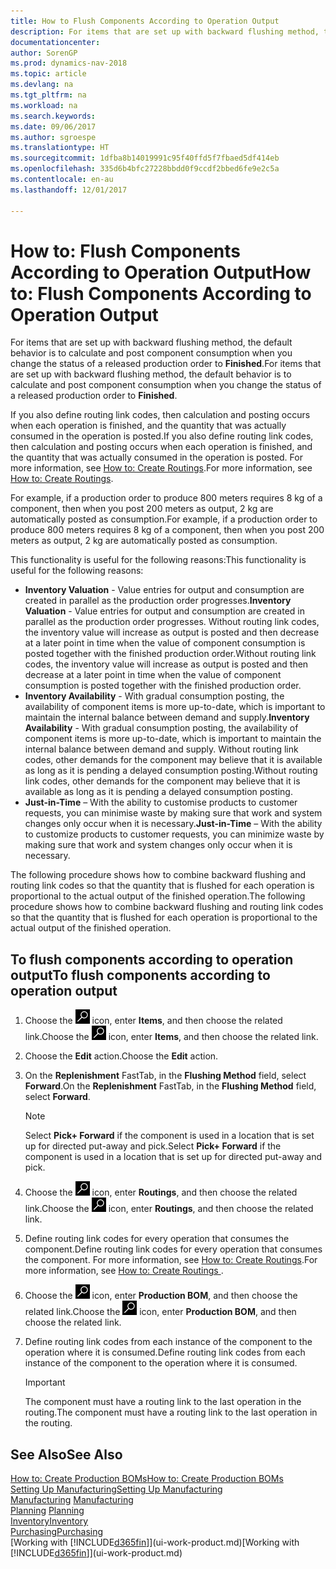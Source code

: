 ```yaml
---
title: How to Flush Components According to Operation Output
description: For items that are set up with backward flushing method, the default behaviour is to calculate and post component consumption when you change the status of a released production order to **Finished**. For more information, see Flushing Method.
documentationcenter: 
author: SorenGP
ms.prod: dynamics-nav-2018
ms.topic: article
ms.devlang: na
ms.tgt_pltfrm: na
ms.workload: na
ms.search.keywords: 
ms.date: 09/06/2017
ms.author: sgroespe
ms.translationtype: HT
ms.sourcegitcommit: 1dfba8b14019991c95f40ffd5f7fbaed5df414eb
ms.openlocfilehash: 335d6b4bfc27228bbdd0f9ccdf2bbed6fe9e2c5a
ms.contentlocale: en-au
ms.lasthandoff: 12/01/2017

---
```

# <a name="how-to-flush-components-according-to-operation-output"></a><span data-ttu-id="716e0-104">How to: Flush Components According to Operation Output</span><span class="sxs-lookup"><span data-stu-id="716e0-104">How to: Flush Components According to Operation Output</span></span>
<span data-ttu-id="716e0-105">For items that are set up with backward flushing method, the default behavior is to calculate and post component consumption when you change the status of a released production order to **Finished**.</span><span class="sxs-lookup"><span data-stu-id="716e0-105">For items that are set up with backward flushing method, the default behavior is to calculate and post component consumption when you change the status of a released production order to **Finished**.</span></span>  

<span data-ttu-id="716e0-106">If you also define routing link codes, then calculation and posting occurs when each operation is finished, and the quantity that was actually consumed in the operation is posted.</span><span class="sxs-lookup"><span data-stu-id="716e0-106">If you also define routing link codes, then calculation and posting occurs when each operation is finished, and the quantity that was actually consumed in the operation is posted.</span></span> <span data-ttu-id="716e0-107">For more information, see [How to: Create Routings](production-how-to-create-routings.md).</span><span class="sxs-lookup"><span data-stu-id="716e0-107">For more information, see [How to: Create Routings](production-how-to-create-routings.md).</span></span>  

<span data-ttu-id="716e0-108">For example, if a production order to produce 800 meters requires 8 kg of a component, then when you post 200 meters as output, 2 kg are automatically posted as consumption.</span><span class="sxs-lookup"><span data-stu-id="716e0-108">For example, if a production order to produce 800 meters requires 8 kg of a component, then when you post 200 meters as output, 2 kg are automatically posted as consumption.</span></span>  

<span data-ttu-id="716e0-109">This functionality is useful for the following reasons:</span><span class="sxs-lookup"><span data-stu-id="716e0-109">This functionality is useful for the following reasons:</span></span>  

-   <span data-ttu-id="716e0-110">**Inventory Valuation** - Value entries for output and consumption are created in parallel as the production order progresses.</span><span class="sxs-lookup"><span data-stu-id="716e0-110">**Inventory Valuation** - Value entries for output and consumption are created in parallel as the production order progresses.</span></span> <span data-ttu-id="716e0-111">Without routing link codes, the inventory value will increase as output is posted and then decrease at a later point in time when the value of component consumption is posted together with the finished production order.</span><span class="sxs-lookup"><span data-stu-id="716e0-111">Without routing link codes, the inventory value will increase as output is posted and then decrease at a later point in time when the value of component consumption is posted together with the finished production order.</span></span>  
-   <span data-ttu-id="716e0-112">**Inventory Availability** - With gradual consumption posting, the availability of component items is more up-to-date, which is important to maintain the internal balance between demand and supply.</span><span class="sxs-lookup"><span data-stu-id="716e0-112">**Inventory Availability** - With gradual consumption posting, the availability of component items is more up-to-date, which is important to maintain the internal balance between demand and supply.</span></span> <span data-ttu-id="716e0-113">Without routing link codes, other demands for the component may believe that it is available as long as it is pending a delayed consumption posting.</span><span class="sxs-lookup"><span data-stu-id="716e0-113">Without routing link codes, other demands for the component may believe that it is available as long as it is pending a delayed consumption posting.</span></span>  
-   <span data-ttu-id="716e0-114">**Just-in-Time** – With the ability to customise products to customer requests, you can minimise waste by making sure that work and system changes only occur when it is necessary.</span><span class="sxs-lookup"><span data-stu-id="716e0-114">**Just-in-Time** – With the ability to customize products to customer requests, you can minimize waste by making sure that work and system changes only occur when it is necessary.</span></span>  

<span data-ttu-id="716e0-115">The following procedure shows how to combine backward flushing and routing link codes so that the quantity that is flushed for each operation is proportional to the actual output of the finished operation.</span><span class="sxs-lookup"><span data-stu-id="716e0-115">The following procedure shows how to combine backward flushing and routing link codes so that the quantity that is flushed for each operation is proportional to the actual output of the finished operation.</span></span>  

## <a name="to-flush-components-according-to-operation-output"></a><span data-ttu-id="716e0-116">To flush components according to operation output</span><span class="sxs-lookup"><span data-stu-id="716e0-116">To flush components according to operation output</span></span>  
1.  <span data-ttu-id="716e0-117">Choose the ![Search for Page or Report](media/ui-search/search_small.png "Search for Page or Report icon") icon, enter **Items**, and then choose the related link.</span><span class="sxs-lookup"><span data-stu-id="716e0-117">Choose the ![Search for Page or Report](media/ui-search/search_small.png "Search for Page or Report icon") icon, enter **Items**, and then choose the related link.</span></span>  
2.  <span data-ttu-id="716e0-118">Choose the **Edit** action.</span><span class="sxs-lookup"><span data-stu-id="716e0-118">Choose the **Edit** action.</span></span>  
3.  <span data-ttu-id="716e0-119">On the **Replenishment** FastTab, in the **Flushing Method** field, select **Forward**.</span><span class="sxs-lookup"><span data-stu-id="716e0-119">On the **Replenishment** FastTab, in the **Flushing Method** field, select **Forward**.</span></span>  

    > [!NOTE]  
    >  <span data-ttu-id="716e0-120">Select **Pick+ Forward** if the component is used in a location that is set up for directed put-away and pick.</span><span class="sxs-lookup"><span data-stu-id="716e0-120">Select **Pick+ Forward** if the component is used in a location that is set up for directed put-away and pick.</span></span>  

4.  <span data-ttu-id="716e0-121">Choose the ![Search for Page or Report](media/ui-search/search_small.png "Search for Page or Report icon") icon, enter **Routings**, and then choose the related link.</span><span class="sxs-lookup"><span data-stu-id="716e0-121">Choose the ![Search for Page or Report](media/ui-search/search_small.png "Search for Page or Report icon") icon, enter **Routings**, and then choose the related link.</span></span>  
5.  <span data-ttu-id="716e0-122">Define routing link codes for every operation that consumes the component.</span><span class="sxs-lookup"><span data-stu-id="716e0-122">Define routing link codes for every operation that consumes the component.</span></span> <span data-ttu-id="716e0-123">For more information, see [How to: Create Routings](production-how-to-create-routings.md).</span><span class="sxs-lookup"><span data-stu-id="716e0-123">For more information, see [How to: Create Routings ](production-how-to-create-routings.md).</span></span>  
6.  <span data-ttu-id="716e0-124">Choose the ![Search for Page or Report](media/ui-search/search_small.png "Search for Page or Report icon") icon, enter **Production BOM**, and then choose the related link.</span><span class="sxs-lookup"><span data-stu-id="716e0-124">Choose the ![Search for Page or Report](media/ui-search/search_small.png "Search for Page or Report icon") icon, enter **Production BOM**, and then choose the related link.</span></span>  
7.  <span data-ttu-id="716e0-125">Define routing link codes from each instance of the component to the operation where it is consumed.</span><span class="sxs-lookup"><span data-stu-id="716e0-125">Define routing link codes from each instance of the component to the operation where it is consumed.</span></span>

    > [!IMPORTANT]  
    >  <span data-ttu-id="716e0-126">The component must have a routing link to the last operation in the routing.</span><span class="sxs-lookup"><span data-stu-id="716e0-126">The component must have a routing link to the last operation in the routing.</span></span>  

## <a name="see-also"></a><span data-ttu-id="716e0-127">See Also</span><span class="sxs-lookup"><span data-stu-id="716e0-127">See Also</span></span>  
[<span data-ttu-id="716e0-128">How to: Create Production BOMs</span><span class="sxs-lookup"><span data-stu-id="716e0-128">How to: Create Production BOMs</span></span>](production-how-to-create-production-boms.md)  
[<span data-ttu-id="716e0-129">Setting Up Manufacturing</span><span class="sxs-lookup"><span data-stu-id="716e0-129">Setting Up Manufacturing</span></span>](production-configure-production-processes.md)  
<span data-ttu-id="716e0-130">[Manufacturing](production-manage-manufacturing.md)  </span><span class="sxs-lookup"><span data-stu-id="716e0-130">[Manufacturing](production-manage-manufacturing.md)  </span></span>  
<span data-ttu-id="716e0-131">[Planning](production-planning.md) </span><span class="sxs-lookup"><span data-stu-id="716e0-131">[Planning](production-planning.md) </span></span>  
[<span data-ttu-id="716e0-132">Inventory</span><span class="sxs-lookup"><span data-stu-id="716e0-132">Inventory</span></span>](inventory-manage-inventory.md)  
[<span data-ttu-id="716e0-133">Purchasing</span><span class="sxs-lookup"><span data-stu-id="716e0-133">Purchasing</span></span>](purchasing-manage-purchasing.md)  
<span data-ttu-id="716e0-134">[Working with [!INCLUDE[d365fin](includes/d365fin_md.md)]](ui-work-product.md)</span><span class="sxs-lookup"><span data-stu-id="716e0-134">[Working with [!INCLUDE[d365fin](includes/d365fin_md.md)]](ui-work-product.md)</span></span>


